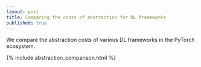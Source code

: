 ```yaml
---
layout: post
title: Comparing the costs of abstraction for DL frameworks
published: true
---
```


We compare the abstraction costs of various DL frameworks in the PyTorch ecosystem.

{% include abstraction_comparison.html %}
